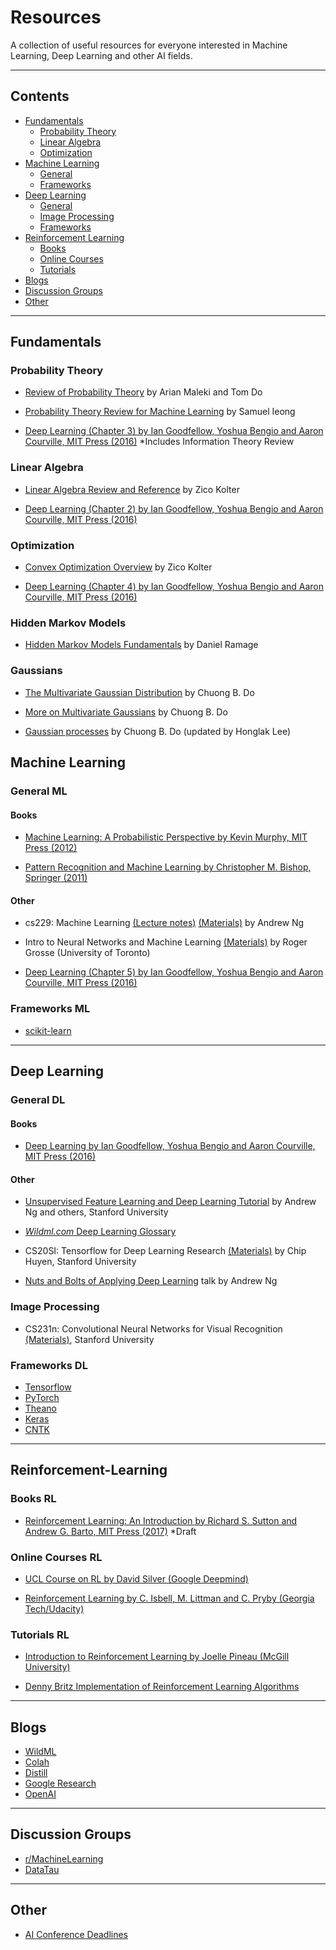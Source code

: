# Resources
A collection of useful resources for everyone interested in Machine Learning, Deep Learning and other AI fields.

***

## Contents

* [Fundamentals](#fundamentals)
  * [Probability Theory](#probability-theory)
  * [Linear Algebra](#linear-algebra)
  * [Optimization](#optimization)
* [Machine Learning](#machine-learning)
  * [General](#general-ml)
  * [Frameworks](#frameworks-ml)
* [Deep Learning](#deep-learning)
  * [General](#general-dl)
  * [Image Processing](#image-processing)
  * [Frameworks](#frameworks-dl)
* [Reinforcement Learning](#reinforcement-learning)
  * [Books](#books-rl)
  * [Online Courses](#online-courses-rl)
  * [Tutorials](#tutorials-rl)
* [Blogs](#blogs)
* [Discussion Groups](#discussion-groups)
* [Other](#other)

***

## Fundamentals

### Probability Theory

* [Review of Probability Theory](http://cs229.stanford.edu/section/cs229-prob.pdf) by Arian Maleki and Tom Do

* [Probability Theory Review for Machine Learning](https://see.stanford.edu/materials/aimlcs229/cs229-prob.pdf) by Samuel Ieong

* [Deep Learning (Chapter 3) by Ian Goodfellow, Yoshua Bengio and Aaron Courville, MIT Press (2016)](http://www.deeplearningbook.org/contents/prob.html) *Includes Information Theory Review

### Linear Algebra

* [Linear Algebra Review and Reference](http://cs229.stanford.edu/section/cs229-linalg.pdf) by Zico Kolter

* [Deep Learning (Chapter 2) by Ian Goodfellow, Yoshua Bengio and Aaron Courville, MIT Press (2016)](http://www.deeplearningbook.org/contents/linear_algebra.html)

### Optimization

* [Convex Optimization Overview](http://cs229.stanford.edu/section/cs229-cvxopt.pdf) by Zico Kolter

* [Deep Learning (Chapter 4) by Ian Goodfellow, Yoshua Bengio and Aaron Courville, MIT Press (2016)](http://www.deeplearningbook.org/contents/numerical.html)

### Hidden Markov Models

* [Hidden Markov Models Fundamentals](https://see.stanford.edu/materials/aimlcs229/cs229-hmm.pdf) by Daniel Ramage

### Gaussians

* [The Multivariate Gaussian Distribution](http://cs229.stanford.edu/section/gaussians.pdf) by Chuong B. Do

* [More on Multivariate Gaussians](http://cs229.stanford.edu/section/more_on_gaussians.pdf) by Chuong B. Do

* [Gaussian processes](http://cs229.stanford.edu/section/cs229-gaussian_processes.pdf) by Chuong B. Do (updated by Honglak Lee)

## Machine Learning

### General ML

#### Books

* [Machine Learning: A Probabilistic Perspective by Kevin Murphy, MIT Press (2012)](https://mitpress.mit.edu/books/machine-learning-0)

* [Pattern Recognition and Machine Learning by Christopher M. Bishop, Springer (2011)](https://www.amazon.com/Pattern-Recognition-Learning-Information-Statistics/dp/0387310738)

#### Other
* cs229: Machine Learning [(Lecture notes)](http://cs229.stanford.edu/notes/cs229-notes1.pdf) [(Materials)](https://see.stanford.edu/Course/CS229) by Andrew Ng

* Intro to Neural Networks and Machine Learning [(Materials)](http://www.cs.toronto.edu/~rgrosse/courses/csc321_2017/) by Roger Grosse (University of Toronto)

* [Deep Learning (Chapter 5) by Ian Goodfellow, Yoshua Bengio and Aaron Courville, MIT Press (2016)](http://www.deeplearningbook.org/contents/ml.html)

### Frameworks ML

* [scikit-learn](http://scikit-learn.org/stable/)

***

## Deep Learning

### General DL

#### Books

* [Deep Learning by Ian Goodfellow, Yoshua Bengio and Aaron Courville, MIT Press (2016)](http://www.deeplearningbook.org/) 

#### Other

* [Unsupervised Feature Learning and Deep Learning Tutorial](http://ufldl.stanford.edu/tutorial/) by Andrew Ng and others, Stanford University

* [*Wildml.com* Deep Learning Glossary](http://www.wildml.com/deep-learning-glossary)

* CS20SI: Tensorflow for Deep Learning Research [(Materials)](http://web.stanford.edu/class/cs20si/syllabus.html) by Chip Huyen, Stanford University 

* [Nuts and Bolts of Applying Deep Learning](https://www.youtube.com/watch?v=F1ka6a13S9I) talk by Andrew Ng 

### Image Processing

* CS231n: Convolutional Neural Networks for Visual Recognition [(Materials)](http://cs231n.github.io/), Stanford University

### Frameworks DL

* [Tensorflow](https://www.tensorflow.org/)
* [PyTorch](http://pytorch.org/)
* [Theano](http://deeplearning.net/software/theano/)
* [Keras](https://keras.io/)
* [CNTK](https://docs.microsoft.com/en-us/cognitive-toolkit/)

***

## Reinforcement-Learning

### Books RL

* [Reinforcement Learning:
An Introduction by Richard S. Sutton and Andrew G. Barto, MIT Press (2017)](http://incompleteideas.net/sutton/book/bookdraft2017june.pdf) *Draft

### Online Courses RL

* [UCL Course on RL by David Silver (Google Deepmind)](http://www0.cs.ucl.ac.uk/staff/d.silver/web/Teaching.html)

* [Reinforcement Learning by C. Isbell, M. Littman and C. Pryby (Georgia Tech/Udacity)](https://www.udacity.com/course/reinforcement-learning--ud600)

### Tutorials RL

* [Introduction to Reinforcement Learning by Joelle Pineau (McGill University)](http://videolectures.net/deeplearning2016_pineau_reinforcement_learning/)

* [Denny Britz Implementation of Reinforcement Learning Algorithms](https://github.com/dennybritz/reinforcement-learning)

***

## Blogs

* [WildML](http://www.wildml.com/)
* [Colah](http://colah.github.io/)
* [Distill](http://distill.pub/)
* [Google Research](https://research.googleblog.com/)
* [OpenAI](https://blog.openai.com/)

***

## Discussion Groups

* [r/MachineLearning](https://www.reddit.com/r/MachineLearning/)
* [DataTau](http://www.datatau.com/)

***

## Other

* [AI Conference Deadlines](https://aideadlin.es/)
